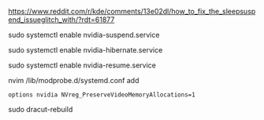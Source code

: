 https://www.reddit.com/r/kde/comments/13e02dl/how_to_fix_the_sleepsuspend_issueglitch_with/?rdt=61877

sudo systemctl enable nvidia-suspend.service

sudo systemctl enable nvidia-hibernate.service

sudo systemctl enable nvidia-resume.service

nvim /lib/modprobe.d/systemd.conf
add
```
options nvidia NVreg_PreserveVideoMemoryAllocations=1
```

sudo dracut-rebuild
